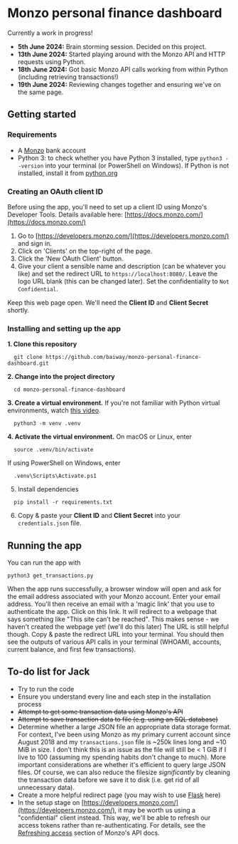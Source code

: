 # Monzo personal finance dashboard
Currently a work in progress! 
- **5th June 2024:** Brain storming session. Decided on this project.
- **13th June 2024:** Started playing around with the Monzo API and HTTP requests using Python.
- **18th June 2024:** Got basic Monzo API calls working from within Python (including retrieving transactions!)
- **19th June 2024:** Reviewing changes together and ensuring we've on the same page.

## Getting started
### Requirements
- A [Monzo](https://monzo.com/) bank account
- Python 3: to check whether you have Python 3 installed, type `python3 --version` into your terminal (or PowerShell on Windows). If Python is not installed, install it from [python.org](python.org)

### Creating an OAuth client ID
Before using the app, you'll need to set up a client ID using Monzo's Developer Tools. Details available here: [https://docs.monzo.com/](https://docs.monzo.com/)
1. Go to [https://developers.monzo.com/](https://developers.monzo.com/) and sign in.
2. Click on 'Clients' on the top-right of the page. 
3. Click the 'New OAuth Client' button. 
4. Give your client a sensible name and description (can be whatever you like) and set the redirect URL to `https://localhost:8080/`. Leave the logo URL blank (this can be changed later). Set the confidentiality to `Not Confidential`.

Keep this web page open. We'll need the **Client ID** and **Client Secret** shortly.

### Installing and setting up the app
**1. Clone this repository**
```
  git clone https://github.com/baiway/monzo-personal-finance-dashboard.git
```

**2. Change into the project directory**
```
  cd monzo-personal-finance-dashboard
```

**3. Create a virtual environment.** 
If you're not familiar with Python virtual environments, watch [this video](https://www.youtube.com/watch?v=Y21OR1OPC9A).
```
  python3 -m venv .venv
```

**4. Activate the virtual environment.**
On macOS or Linux, enter
```
  source .venv/bin/activate
```
If using PowerShell on Windows, enter
```
  .venv\Scripts\Activate.ps1
```

5. Install dependencies
```
  pip install -r requirements.txt
```

6. Copy & paste your **Client ID** and **Client Secret** into your `credentials.json` file.

## Running the app
You can run the app with
```
python3 get_transactions.py
```

When the app runs successfully, a browser window will open and ask for the email address associated with your Monzo account. Enter your email address. You'll then receive an email with a 'magic link' that you use to authenticate the app. Click on this link. It will redirect to a webpage that says something like "This site can’t be reached". This makes sense - we haven't created the webpage yet! (we'll do this later) The URL is still helpful though. Copy & paste the redirect URL into your terminal. You should then see the outputs of various API calls in your terminal (WHOAMI, accounts, current balance, and first few transactions).

## To-do list for Jack
- Try to run the code
- Ensure you understand every line and each step in the installation process
- ~~Attempt to get some transaction data using Monzo's API~~
- ~~Attempt to save transaction data to file (e.g. using an SQL database)~~
- Determine whether a large JSON file an appropriate data storage format. For context, I've been using Monzo as my primary current account since August 2018 and my `transactions.json` file is ~250k lines long and ~10 MiB in size. I don't think this is an issue as the file will still be < 1 GiB if I live to 100 (assuming my spending habits don't change to much). More important considerations are whether it's efficient to query large JSON files. Of course, we can also reduce the filesize *significantly* by cleaning the transaction data before we save it to disk (i.e. get rid of all unnecessary data).
- Create a more helpful redirect page (you may wish to use [Flask](https://flask.palletsprojects.com/en/3.0.x/) here)
- In the setup stage on [https://developers.monzo.com/](https://developers.monzo.com/), it may be worth us using a "confidential" client instead. This way, we'll be able to refresh our access tokens rather than re-authenticating. For details, see the [Refreshing access](https://docs.monzo.com/#refreshing-access) section of Monzo's API docs.
